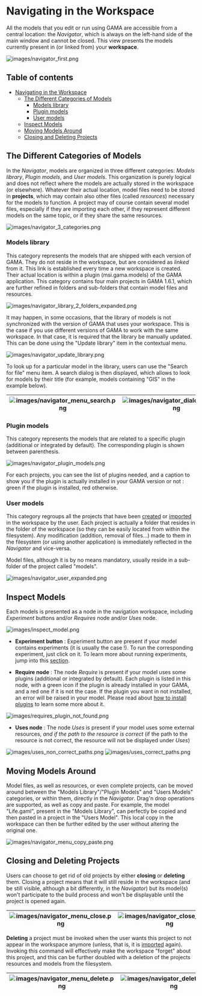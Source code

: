
# Navigating in the Workspace

All the models that you edit or run using GAMA are accessible from a central location: the _Navigator_, which is always on the left-hand side of the main window and cannot be closed. This view presents the models currently present in (or linked from) your **workspace**.

![images/navigator_first.png](resources/images/workspaceProjectsAndModels/navigator_first.png)

## Table of contents 

* [Navigating in the Workspace](#navigating-in-the-workspace)
	* [The Different Categories of Models](#the-different-categories-of-models)
		* [Models library](#models-library)
		* [Plugin models](#plugin-models)
		* [User models](#user-models)
	* [Inspect Models](#inspect-models)
	* [Moving Models Around](#moving-models-around)
	* [Closing and Deleting Projects](#closing-and-deleting-projects)


## The Different Categories of Models

In the _Navigator_, models are organized in three different categories: _Models library_, _Plugin models_, and _User models_. This organization is purely logical and does not reflect where the models are actually stored in the workspace (or elsewhere). Whatever their actual location, model files need to be stored in **projects**, which may contain also other files (called _resources_) necessary for the models to function. A project may of course contain several model files, especially if they are importing each other, if they represent different models on the same topic, or if they share the same resources.

![images/navigator_3_categories.png](resources/images/workspaceProjectsAndModels/navigator_3_categories.png)

### Models library

This category represents the models that are shipped with each version of GAMA. They do not reside in the workspace, but are considered as _linked_ from it. This link is established every time a new workspace is created. Their actual location is within a plugin (msi.gama.models) of the GAMA application. This category contains four main projects in GAMA 1.6.1, which are further refined in folders and sub-folders that contain model files and resources.

![images/navigator_library_2_folders_expanded.png](resources/images/workspaceProjectsAndModels/navigator_library_2_folders_expanded.png)

It may happen, in some occasions, that the library of models is not synchronized with the version of GAMA that uses your workspace. This is the case if you use different versions of GAMA to work with the same workspace. In that case, it is required that the library be manually updated. This can be done using the "Update library" item in the contextual menu.

![images/navigator_update_library.png](resources/images/workspaceProjectsAndModels/navigator_update_library.png)


To look up for a particular model in the library, users can use the "Search for file" menu item. A search dialog is then displayed, which allows to look for models by their title (for example, models containing "GIS" in the example below).


|![images/navigator_menu_search.png](resources/images/workspaceProjectsAndModels/navigator_menu_search.png)|![images/navigator_dialog_search.png](resources/images/workspaceProjectsAndModels/navigator_dialog_search.png)|
|---|---|

### Plugin models

This category represents the models that are related to a specific plugin (additional or integrated by default). The corresponding plugin is shown between parenthesis.

![images/navigator_plugin_models.png](resources/images/workspaceProjectsAndModels/navigator_plugin_models.png)

For each projects, you can see the list of plugins needed, and a caption to show you if the plugin is actually installed in your GAMA version or not : green if the plugin is installed, red otherwise.

### User models

This category regroups all the projects that have been [created](GamlEditorGeneralities) or [imported](ImportingModels) in the workspace by the user. Each project is actually a folder that resides in the folder of the workspace (so they can be easily located from within the filesystem). Any modification (addition, removal of files…) made to them in the filesystem (or using another application) is immediately reflected in the _Navigator_ and vice-versa.

Model files, although it is by no means mandatory, usually reside in a sub-folder of the project called "models".

![images/navigator_user_expanded.png](resources/images/workspaceProjectsAndModels/navigator_user_expanded.png)

## Inspect Models

Each models is presented as a node in the navigation workspace, including _Experiment_ buttons and/or _Requires_ node and/or _Uses_ node.

![images/inspect_model.png](resources/images/workspaceProjectsAndModels/inspect_model.png)

* **Experiment button** : Experiment button are present if your model contains experiments (it is usually the case !). To run the corresponding experiment, just click on it. To learn more about running experiments, jump into this [section](LaunchingExperiments).

* **Require node** : The node _Require_ is present if your model uses some plugins (additional or integrated by default). Each plugin is listed in this node, with a green icon if the plugin is already installed in your GAMA, and a red one if it is not the case. If the plugin you want in not installed, an error will be raised in your model. Please read about [how to install plugins](InstallingPlugins) to learn some more about it.

![images/requires_plugin_not_found.png](resources/images/workspaceProjectsAndModels/requires_plugin_not_found.png)

* **Uses node** : The node _Uses_ is present if your model uses some external resources, *and if the path to the resource is correct* (if the path to the resource is not correct, the resource will not be displayed under _Uses_)

![images/uses_non_correct_paths.png](resources/images/workspaceProjectsAndModels/uses_non_correct_paths.png)
![images/uses_correct_paths.png](resources/images/workspaceProjectsAndModels/uses_correct_paths.png)

## Moving Models Around
Model files, as well as resources, or even complete projects, can be moved around between the "Models Library"/"Plugin Models" and "Users Models" categories, or within them, directly in the _Navigator_. Drag'n drop operations are supported, as well as copy and paste. For example, the model "Life.gaml", present in the "Models Library", can perfectly be copied and then pasted in a project in the "Users Model". This local copy in the workspace can then be further edited by the user without altering the original one.

![images/navigator_menu_copy_paste.png](resources/images/workspaceProjectsAndModels/navigator_menu_copy_paste.png)


## Closing and Deleting Projects
Users can choose to get rid of old projects by either **closing** or **deleting** them. Closing a project means that it will still reside in the workspace (and be still visible, although a bit differently, in the _Navigator_) but its model(s) won't participate to the build process and won't be displayable until the project is opened again.

|![images/navigator_menu_close.png](resources/images/workspaceProjectsAndModels/navigator_menu_close.png)|![images/navigator_close_result.png](resources/images/workspaceProjectsAndModels/navigator_close_result.png)|
|---|---|

**Deleting** a project must be invoked when the user wants this project to not appear in the workspace anymore (unless, that is, it is [imported](ImportingModels) again). Invoking this command will effectively make the workspace "forget" about this project, and this can be further doubled with a deletion of the projects resources and models from the filesystem.

| ![images/navigator_menu_delete.png](resources/images/workspaceProjectsAndModels/navigator_menu_delete.png) | ![images/navigator_delete_dialog.png](resources/images/workspaceProjectsAndModels/navigator_delete_dialog.png) |
|---|---|